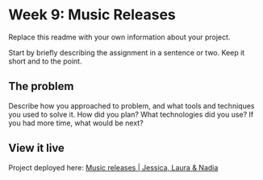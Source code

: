 # Week 9: Music Releases
Replace this readme with your own information about your project.

Start by briefly describing the assignment in a sentence or two. Keep it short and to the point.

## The problem

Describe how you approached to problem, and what tools and techniques you used to solve it. How did you plan? What technologies did you use? If you had more time, what would be next?

## View it live

Project deployed here: [Music releases | Jessica, Laura & Nadia](https://music-releases-spotify.netlify.app/)